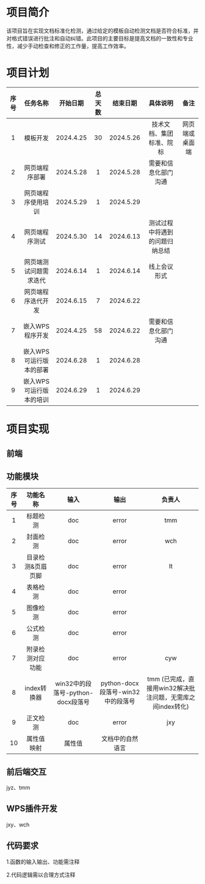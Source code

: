 # 项目简介
该项目旨在实现文档标准化检测，通过给定的模板自动检测文档是否符合标准，并对格式错误进行批注和自动纠错。此项目的主要目标是提高文档的一致性和专业性，减少手动检查和修正的工作量，提高工作效率。
# 项目计划
| 序号 | 任务名称 | 开始日期 |总天数|结束日期|具体说明|备注|
| :----: | :----:  | :----: |:----: |:----: |:----: |:----: |
|1 | 模板开发|2024.4.25  |30|2024.5.26 |	技术文档、集团标准、院标	 |网页端或桌面端|
| 2 |网页端程序部署 |  2024.5.28|1| 2024.5.28	|需要和信息化部门沟通 ||
|3|  网页端程序使用培训|2024.5.29|	1	|2024.5.29	|||
|4| 网页端程序测试|	2024.5.30	|14	|2024.6.13	|	测试过程中将遇到的问题归纳总结||
|5|网页端测试问题需求迭代 |	2024.6.14|	1	|2024.6.14  |线上会议形式| | 
|6|网页端程序迭代开发|	2024.6.15|	7	|2024.6.22	 |  ||
|7|嵌入WPS程序开发 |2024.4.25  |58| 2024.6.22| 需要和信息化部门沟通||
|8| 	嵌入WPS可运行版本的部署|	2024.6.28  |1	|	2024.6.28	 | ||
|9| 嵌入WPS可运行版本的培训|	2024.6.29 |1	|	2024.6.29	 | ||
# 项目实现
## 前端

## 功能模块
| 序号 | 功能名称 | 输入|输出|负责人|
| :----: | :----:  | :----:  | :----:  |:----:  |
|1|标题检测|doc|error|tmm|
|2|封面检测|doc|error|wch|
|3|目录检测&页眉页脚|doc|error|lt|
|4|表格检测|doc|error| |
|5|图像检测|doc|error||
|6|公式检测|doc|error||
|7|附录检测对应功能|doc|error| cyw|
|8|index转换器|win32中的段落号-python-docx段落号|python-docx段落号-win32中的段落号|tmm (已完成，直接用win32解决批注问题，无需库之间index转化)|
|9|正文检测|doc|error|jxy|
|10|属性值映射|属性值|文档中的自然语言||

## 前后端交互
jyz、tmm
## WPS插件开发
jxy、wch
## 代码要求
1.函数的输入输出、功能需注释

2.代码逻辑需以合理方式注释
